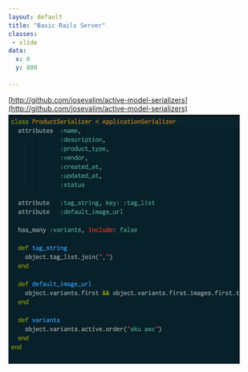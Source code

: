 ```yaml
---
layout: default
title: "Basic Rails Server"
classes:
 - slide
data:
  x: 0
  y: 800

---
```


[http://github.com/josevalim/active-model-serializers](http://github.com/josevalim/active-model-serializers)

<img src="product_serializer.png" style="margin-top:-10px;"/>
